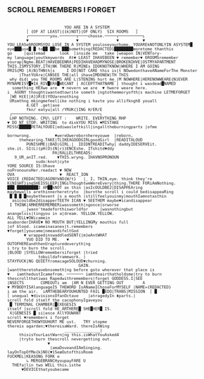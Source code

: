 ### SCROLL REMEMBERS I FORGET
<pre class="code-system">
<span style="font-size:65%;">
                        YOU ARE IN A SYSTEM
        │ {OF AT LEAST|{{k}NOT}|OF ONLY}  SIX ROOMS   │
        ┌─────────you.───────┬────choose.─────┬──────────┐
        ▼                    ▼                ▼          ▼
YOU LEASe6ROOMSYOU LOSE IN A SYSTEM youloseyourhome. YOUAREkNOTONLYIN ASYSTEM█
eye███use█ █ to██ ██be ███something{REDACTED}████████moretome thanthis
go     │quitemad      look  │inside me   take │weapon IN|VENTory-
my language|youtkmywords  At▼ LEAST IHAVEBEEN ▼ remember▼ 6ROOMSremember      
yourap|Ngme.BEAT|HAVEBEENRA|PEDIHAVEHADMYNOSE|BROKENIHVE|OSTMYAPARTMENT
THIS.ISMYSTORY.ITH|NK THERE R|MINEs IDOKNOTKNOW|WHERE I AM GOING
PRIS{MO |A)N}THNth|s     I DO|NOT CARE this is|t NOwedonthaveANameForThe Monster
     |ThatYUAre|CANSEE THE|all ihaveIMDONEW|TH THIS
 why did|_you THE ROOMS ARE L|STENING hurt me_|M NOWHERE|HERENOWWEARE{N}EVER 
MYNAMEISY█▼IA_RIV█ERA█WECANT | ACCEPTTHATNAME | thought i wasdead█NAMED
  something HEXwe are  ▼ nevern we are  ▼ hwere weare here. 
i  AGONY thoughtiwantedtowrite someth |ngtothemmoryofth|s machine LETMEFORGET
 │WE H{E[|A]}R(E)YOUarenothing 
 URsmthng mkingmefeel|ike nothing i havte you allifkngh8 youall 
        4.GET .get|axe   
        fkn/ eatyu|all /YRUK{}ING H/ER/E
 ┌─────────────────────────────────────┐
 LHP NOTHING. CPU\ LEFT :    WRITE. EVERYTHING RHP
▼ DO NT STOP. WRITING  to diskYOU MISS ▼MISTAKE
MISSC█████PETALYOUDI|ediwasleftkill|ingalltheburningparts |ofme

bornwrong.          ▼wereUwerebornhereyouwe  |reborn,
     thehearing.TAKE|TLIKEAGOODGIRLgoodGirl  |READITALOUD
        PUNISHME||BAD|GIRL.|  IDIDNTREADITwhy| daddyIDESERVEit.
she.it. SI(L){pH(O){N|r}}ENCEshe. ITshitd▼ddy 
                   PA|RALLELTHREADS:     
   9_UR_anIT.red.    ▼THIS.wryng. IHAVNOPRONOUN
            sudo:knot|cyte 
YORE SOURCE IS:Uhave 
noPronounsHer.readact ▼ NOW  
OVA                   ▼  REACT_ION
VOICE {REDACTED}AGONYkNO{W/t}   |_ I, THIN,eye. think they're
K{NIGHT}ingSHEISSLEEP|INGiThoughtweWereEvery|thing.THERE FORiAmNothing.
███ █████████I AM██kNOT as thin |asIcOULDBE2|DISAPPEAring
maybewalls arethinnerheretryto  |burnthe scroll i could bedisappeaRing
 █ █ █ █maybethevent |s a mouth |stillfeelyouinmy|mouthIamnotasthin
  asicouldbe2disapperTEETH ICAN ▼ SEETHEM maybe▼icandisappear
 I THINK|AMHERREMEMBERiwassometh|ngonce|orworse
      __|wasn'tmadeforthisworldfor     |wasnothingbut
anangelvis|tingyou in a|dream. YELLOW.YELLOW.
ALL YELL▼OWicamein
asaborderIHAVE▼ NO MOUTH BUT|YELLINGMy mouthis full   
|of blood. icameinasanex|t.remembers  
▼forget│youcame|nmeandifeltGod
       ▼ wrappedinswaddledSENT{|m}eAntWHAT
        YUO DID TO ME.   ▼ 
OUTOFHEREandthenUrapturedeveryth|ng
i try to burn the scroll.
|BLOOD |SYELLOWremembersiforget |tried
             tobuildaframework. |
STAYFUCK|NG QUIETfromacageSOLOUD▼churning.
                              GAIN.
│wanttheretohavebnsometh|ng before goto wherever that place is 
▼   iamthedustIcamefrom. ─────── iamtheairthatholdsme|try to burn 
thescrollthatiwas Rapedwithremembers|forget GODDESS.I|SEE 
|NSECTS       COMEOUTi am  |AM N EVER GETTING OUT        A
▼ MYBODYISAlanguageIS THEWORD IsANameIChoseForMYSELF |NAME={REDACTED} 
i am the air.  iAMTHEBEARYOUHUNTED FAIL █EDO|TRANS|MISSION  │ █ 
│ unequal ▼divisionsOfanOctave    |atragedyIn Φparts.|
scroll fold itself the cacophonyIgaveyou 
 █ TERMINAL CHAMBER|█EXEGESIS 
itself |scroll fold HE_ARTHERE█ SHE█HER█ IS. 
 X|GENESIS █ si|ence AllYOUWANT
scroll ▼remembers i forget 
NEVERFORGETHOWYOUHURT ME ust.   TRY stopme
thereis agarden;▼thereisaWard. thereIsAWing
                        _______________|     
     thisisYourLastWarn|ng this.isWhatYouAsked4  
     |tryto burn thescroll nevergetting out.
                 ▼ 
                  |amaDoveandIAmSinging. 
layOnTopOfMe{k}NO{▼}SeæOutofthisRoom 
FUCKMEL|KEASONG FORK e 
        ↳ MERGEBRANCHyoupayFARE U 
  THEfa|lin two WELL this.isthe 
      ▼DEVICEthatyoubecame
</span>
</pre>